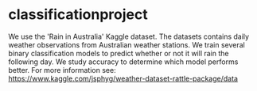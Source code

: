 # classificationproject

We use the 'Rain in Australia' Kaggle dataset. The datasets contains daily weather observations from Australian weather stations. We train several binary classification models to predict whether or not it will rain the following day. We study accuracy to determine which model performs better. For more information see:  
https://www.kaggle.com/jsphyg/weather-dataset-rattle-package/data
